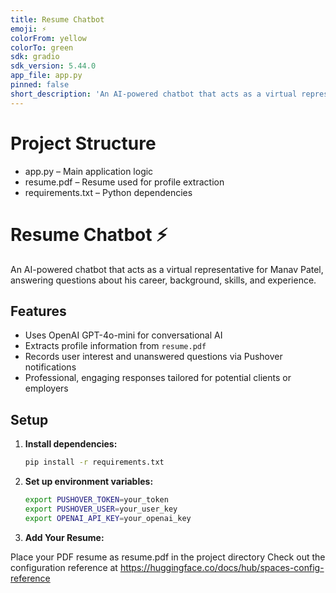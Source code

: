 ```yaml
---
title: Resume Chatbot
emoji: ⚡
colorFrom: yellow
colorTo: green
sdk: gradio
sdk_version: 5.44.0
app_file: app.py
pinned: false
short_description: 'An AI-powered chatbot that acts as a virtual representative '
---
```


# Project Structure
 - app.py – Main application logic
 - resume.pdf – Resume used for profile extraction
 - requirements.txt – Python dependencies

# Resume Chatbot ⚡

An AI-powered chatbot that acts as a virtual representative for Manav Patel, answering questions about his career, background, skills, and experience.

## Features

- Uses OpenAI GPT-4o-mini for conversational AI
- Extracts profile information from `resume.pdf`
- Records user interest and unanswered questions via Pushover notifications
- Professional, engaging responses tailored for potential clients or employers

## Setup

1. **Install dependencies:**
   ```sh
   pip install -r requirements.txt
   ```

2. **Set up environment variables:**
   ```sh
   export PUSHOVER_TOKEN=your_token
   export PUSHOVER_USER=your_user_key
   export OPENAI_API_KEY=your_openai_key
   ```
3. **Add Your Resume:**

Place your PDF resume as resume.pdf in the project directory
Check out the configuration reference at https://huggingface.co/docs/hub/spaces-config-reference
